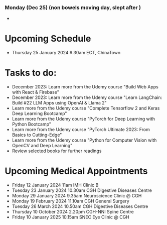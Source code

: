 ### Monday (Dec 25) (non bowels moving day, slept after )
- 




# Upcoming Schedule
- Thursday 25 January 2024 9.30am ECT, ChinaTown

# Tasks to do:
- December 2023: Learn more from the Udemy course "Build Web Apps with React & Firebase"
- December 2023: Learn more from the Udemy course "Learn LangChain: Build #22 LLM Apps using OpenAI & Llama 2"
- Learn more from the Udemy course "Complete Tensorflow 2 and Keras Deep Learning Bootcamp"
- Learn more from the Udemy course "PyTorch for Deep Learning with Python Bootcamp"
- Learn more from the Udemy course "PyTorch Ultimate 2023: From Basics to Cutting-Edge"
- Learn more from the Udemy course "Python for Computer Vision with OpenCV and Deep Learning"
- Review selected books for further readings

# Upcoming Medical Appointments
- Friday 12 January 2024 11am IMH Clinic B
- Tuesday 23 January 2024 10.30am CGH Digestive Diseases Centre
- Monday 29 January 2024 9.35am Neuroscience Clinic @ CGH
- Monday 19 February 2024 11.10am CGH General Surgery
- Tuesday 26 March 2024 10.50am CGH Digestive Diseases Centre
- Thursday 10 October 2024 2.20pm CGH-NNI Spine Centre
- Friday 10 January 2025 10.15am SNEC Eye Clinic @ CGH

